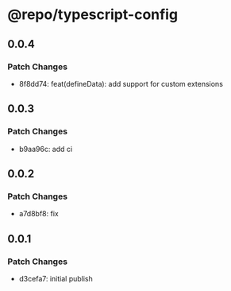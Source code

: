 # @repo/typescript-config

## 0.0.4

### Patch Changes

- 8f8dd74: feat(defineData): add support for custom extensions

## 0.0.3

### Patch Changes

- b9aa96c: add ci

## 0.0.2

### Patch Changes

- a7d8bf8: fix

## 0.0.1

### Patch Changes

- d3cefa7: initial publish

